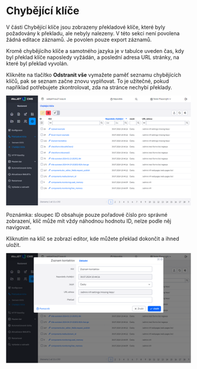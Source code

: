 # Chybějící klíče

V části Chybějící klíče jsou zobrazeny překladové klíče, které byly požadovány k překladu, ale nebyly nalezeny. V této sekci není povolena žádná editace záznamů. Je povolen pouze export záznamů.

Kromě chybějícího klíče a samotného jazyka je v tabulce uveden čas, kdy byl překlad klíče naposledy vyžádán, a poslední adresa URL stránky, na které byl překlad vyvolán.

Klikněte na tlačítko **Odstranit vše** vymažete paměť seznamu chybějících klíčů, pak se seznam začne znovu vyplňovat. To je užitečné, pokud například potřebujete zkontrolovat, zda na stránce nechybí překlady.

![](dataTable.png)

Poznámka: sloupec ID obsahuje pouze pořadové číslo pro správné zobrazení, klíč může mít vždy náhodnou hodnotu ID, nelze podle něj navigovat.

Kliknutím na klíč se zobrazí editor, kde můžete překlad dokončit a ihned uložit.

![](editor.png)
